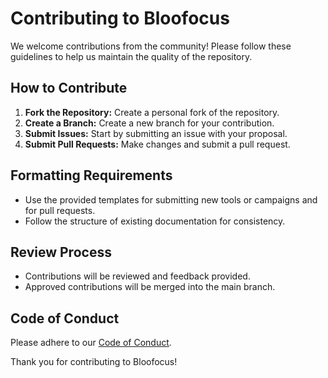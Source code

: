 # Contributing to Bloofocus

We welcome contributions from the community! Please follow these guidelines to help us maintain the quality of the repository.

## How to Contribute

1. **Fork the Repository:** Create a personal fork of the repository.
2. **Create a Branch:** Create a new branch for your contribution.
3. **Submit Issues:** Start by submitting an issue with your proposal.
4. **Submit Pull Requests:** Make changes and submit a pull request.

## Formatting Requirements

- Use the provided templates for submitting new tools or campaigns and for pull requests.
- Follow the structure of existing documentation for consistency.

## Review Process

- Contributions will be reviewed and feedback provided.
- Approved contributions will be merged into the main branch.

## Code of Conduct

Please adhere to our [Code of Conduct](link-to-code-of-conduct).

Thank you for contributing to Bloofocus!
